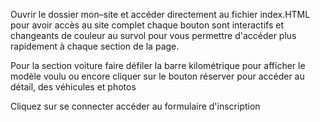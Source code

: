 Ouvrir le dossier mon–site et accéder directement au fichier index.HTML
pour avoir accès au site complet chaque bouton sont interactifs et changeants de couleur au survol pour vous permettre d'accéder plus rapidement à chaque section de la page.

Pour la section voiture faire défiler la barre kilométrique pour afficher le modèle voulu ou encore cliquer sur le bouton réserver pour accéder au détail, des véhicules et photos

Cliquez sur se connecter accéder au formulaire d'inscription

